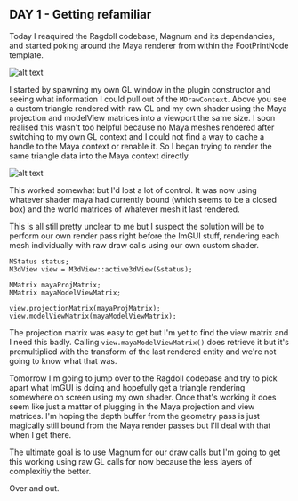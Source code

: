 ## DAY 1 - Getting refamiliar

Today I reaquired the Ragdoll codebase, Magnum and its dependancies, and started poking around the Maya renderer from within the FootPrintNode template. 

![alt text](https://www.principiaprogrammatica.com/magnum/mag1.jpg)

I started by spawning my own GL window in the plugin constructor and seeing what information I could pull out of the `MDrawContext`. Above you see a custom triangle rendered with raw GL and my own shader using the Maya projection and modelView matrices into a viewport the same size. I soon realised this wasn't too helpful because no Maya meshes rendered after switching to my own GL context and I could not find a way to cache a handle to the Maya context or renable it. So I began trying to render the same triangle data into the Maya context directly.

![alt text](https://www.principiaprogrammatica.com/magnum/mag2.jpg)

This worked somewhat but I'd lost a lot of control. It was now using whatever shader maya had currently bound (which seems to be a closed box) and the world matrices of whatever mesh it last rendered. 

This is all still pretty unclear to me but I suspect the solution will be to perform our own render pass right before the ImGUI stuff, rendering each mesh individually with raw draw calls using our own custom shader.

```
MStatus status;
M3dView view = M3dView::active3dView(&status);

MMatrix mayaProjMatrix;
MMatrix mayaModelViewMatrix;

view.projectionMatrix(mayaProjMatrix);
view.modelViewMatrix(mayaModelViewMatrix);
```

The projection matrix was easy to get but I'm yet to find the view matrix and I need this badly. Calling `view.mayaModelViewMatrix()` does retrieve it but it's premultiplied with the transform of the last rendered entity and we're not going to know what that was.

Tomorrow I'm going to jump over to the Ragdoll codebase and try to pick apart what ImGUI is doing and hopefully get a triangle rendering somewhere on screen using my own shader. Once that's working it does seem like just a matter of plugging in the Maya projection and view matrices. I'm hoping the depth buffer from the geometry pass is just magically still bound from the Maya render passes but I'll deal with that when I get there.

The ultimate goal is to use Magnum for our draw calls but I'm going to get this working using raw GL calls for now because the less layers of complexitiy the better.    

Over and out.
